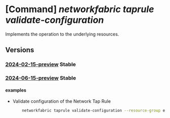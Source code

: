 # [Command] _networkfabric taprule validate-configuration_

Implements the operation to the underlying resources.

## Versions

### [2024-02-15-preview](/Resources/mgmt-plane/L3N1YnNjcmlwdGlvbnMve30vcmVzb3VyY2Vncm91cHMve30vcHJvdmlkZXJzL21pY3Jvc29mdC5tYW5hZ2VkbmV0d29ya2ZhYnJpYy9uZXR3b3JrdGFwcnVsZXMve30vdmFsaWRhdGVjb25maWd1cmF0aW9u/2024-02-15-preview.xml) **Stable**

<!-- mgmt-plane /subscriptions/{}/resourcegroups/{}/providers/microsoft.managednetworkfabric/networktaprules/{}/validateconfiguration 2024-02-15-preview -->

### [2024-06-15-preview](/Resources/mgmt-plane/L3N1YnNjcmlwdGlvbnMve30vcmVzb3VyY2Vncm91cHMve30vcHJvdmlkZXJzL21pY3Jvc29mdC5tYW5hZ2VkbmV0d29ya2ZhYnJpYy9uZXR3b3JrdGFwcnVsZXMve30vdmFsaWRhdGVjb25maWd1cmF0aW9u/2024-06-15-preview.xml) **Stable**

<!-- mgmt-plane /subscriptions/{}/resourcegroups/{}/providers/microsoft.managednetworkfabric/networktaprules/{}/validateconfiguration 2024-06-15-preview -->

#### examples

- Validate configuration of the Network Tap Rule
    ```bash
        networkfabric taprule validate-configuration --resource-group example-rg --resource-name example-tapRule
    ```

